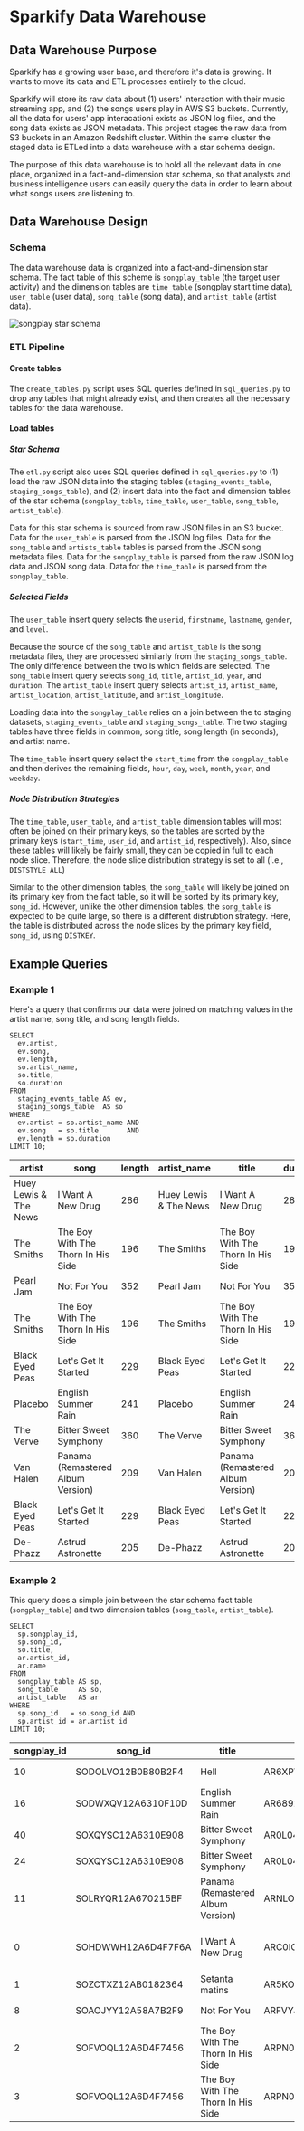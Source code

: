 # Sparkify Data Warehouse


## Data Warehouse Purpose

Sparkify has a growing user base, and therefore it's data is growing. It wants to move its data and ETL processes entirely to the cloud.

Sparkify will store its raw data about (1) users' interaction with their music streaming app, and (2) the songs users play in AWS S3 buckets. Currently, all the data for users' app interacationi exists as JSON log files, and the song data exists as JSON metadata. This project stages the raw data from S3 buckets in an Amazon Redshift cluster. Within the same cluster the staged data is ETLed into a data warehouse with a star schema design.

The purpose of this data warehouse is to hold all the relevant data in one place, organized in a fact-and-dimension star schema, so that analysts and business intelligence users can easily query the data in order to learn about what songs users are listening to.


## Data Warehouse Design

### Schema

The data warehouse data is organized into a fact-and-dimension star schema. The fact table of this scheme is `songplay_table` (the target user activity) and the dimension tables are `time_table` (songplay start time data), `user_table` (user data), `song_table` (song data), and `artist_table` (artist data).

![songplay star schema](img/songplay_star_schema.svg "songplay star schema")

### ETL Pipeline

#### Create tables

The `create_tables.py` script uses SQL queries defined in `sql_queries.py` to drop any tables that might already exist, and then creates all the necessary tables for the data warehouse. 

#### Load tables

##### Star Schema

The `etl.py` script also uses SQL queries defined in `sql_queries.py` to (1) load the raw JSON data into the staging tables (`staging_events_table`, `staging_songs_table`), and (2) insert data into the fact and dimension tables of the star schema (`songplay_table`, `time_table`, `user_table`, `song_table`, `artist_table`).

Data for this star schema is sourced from raw JSON files in an S3 bucket. Data for the `user_table` is parsed from the JSON log files. Data for the `song_table` and `artists_table` tables is parsed from the JSON song metadata files. Data for the `songplay_table` is parsed from the raw JSON log data and JSON song data. Data for the `time_table` is parsed from the `songplay_table`.

##### Selected Fields

The `user_table` insert query selects the `userid`, `firstname`,  `lastname`, `gender`, and `level`.

Because the source of the `song_table` and `artist_table` is the song metadata files, they are processed similarly from the `staging_songs_table`. The only difference between the two is which fields are selected. The `song_table` insert query selects `song_id`, `title`, `artist_id`, `year`, and `duration`. The `artist_table` insert query selects `artist_id`, `artist_name`, `artist_location`, `artist_latitude`, and `artist_longitude`.

Loading data into the `songplay_table` relies on a join between the to staging datasets, `staging_events_table` and `staging_songs_table`. The two staging tables have three fields in common, song title, song length (in seconds), and artist name.

The `time_table` insert query select the `start_time` from the `songplay_table` and then derives the remaining fields, `hour`, `day`, `week`, `month`, `year`, and `weekday`.

##### Node Distribution Strategies

The `time_table`, `user_table`, and `artist_table` dimension tables will most often be joined on their primary keys, so the tables are sorted by the primary keys (`start_time`, `user_id`, and `artist_id`, respectively). Also, since these tables will likely be fairly small, they can be copied in full to each node slice. Therefore, the node slice distribution strategy is set to all (i.e., `DISTSTYLE ALL`)

Similar to the other dimension tables, the `song_table` will likely be joined on its primary key from the fact table, so it will be sorted by its primary key, `song_id`. However, unlike the other dimension tables, the `song_table` is expected to be quite large, so there is a different distrubtion strategy. Here, the table is distributed across the node slices by the primary key field, `song_id`, using `DISTKEY`.


## Example Queries

### Example 1

Here's a query that confirms our data were joined on matching values in the artist name, song title, and song length fields.

```
SELECT 
  ev.artist, 
  ev.song, 
  ev.length,
  so.artist_name,
  so.title,
  so.duration
FROM 
  staging_events_table AS ev, 
  staging_songs_table  AS so
WHERE
  ev.artist = so.artist_name AND
  ev.song   = so.title       AND
  ev.length = so.duration
LIMIT 10;
```

artist|song|length|artist_name|title|duration
---|---|---|---|---|---
Huey Lewis & The News|I Want A New Drug|286|Huey Lewis & The News|I Want A New Drug|286
The Smiths|The Boy With The Thorn In His Side|196|The Smiths|The Boy With The Thorn In His Side|196
Pearl Jam|Not For You|352|Pearl Jam|Not For You|352
The Smiths|The Boy With The Thorn In His Side|196|The Smiths|The Boy With The Thorn In His Side|196
Black Eyed Peas|Let's Get It Started|229|Black Eyed Peas|Let's Get It Started|229
Placebo|English Summer Rain|241|Placebo|English Summer Rain|241
The Verve|Bitter Sweet Symphony|360|The Verve|Bitter Sweet Symphony|360
Van Halen|Panama (Remastered Album Version)|209|Van Halen|Panama (Remastered Album Version)|209
Black Eyed Peas|Let's Get It Started|229|Black Eyed Peas|Let's Get It Started|229
De-Phazz|Astrud Astronette|205|De-Phazz|Astrud Astronette|205

### Example 2

This query does a simple join between the star schema fact table (`songplay_table`) and two dimension tables (`song_table`, `artist_table`).

```
SELECT
  sp.songplay_id,
  sp.song_id,
  so.title,
  ar.artist_id,
  ar.name
FROM
  songplay_table AS sp,
  song_table     AS so,
  artist_table   AS ar
WHERE
  sp.song_id   = so.song_id AND
  sp.artist_id = ar.artist_id
LIMIT 10;
```

songplay_id | song_id | title | artist_id | name
---|---|---|---|---
10|SODOLVO12B0B80B2F4|Hell|AR6XPWV1187B9ADAEB|Foo Fighters
16|SODWXQV12A6310F10D|English Summer Rain|AR6892W1187B9AC71B|Placebo
40|SOXQYSC12A6310E908|Bitter Sweet Symphony|AR0L04E1187B9AE90C|The Verve
24|SOXQYSC12A6310E908|Bitter Sweet Symphony|AR0L04E1187B9AE90C|The Verve
11|SOLRYQR12A670215BF|Panama (Remastered Album Version)|ARNLO5S1187B9B80CC|Van Halen
0|SOHDWWH12A6D4F7F6A|I Want A New Drug|ARC0IOF1187FB3F6E6|Huey Lewis & The News
1|SOZCTXZ12AB0182364|Setanta matins|AR5KOSW1187FB35FF4|Elena
8|SOAOJYY12A58A7B2F9|Not For You|ARFVYJI1187B9B8E13|Pearl Jam
2|SOFVOQL12A6D4F7456|The Boy With The Thorn In His Side|ARPN0Y61187B9ABAA0|The Smiths
3|SOFVOQL12A6D4F7456|The Boy With The Thorn In His Side|ARPN0Y61187B9ABAA0|The Smiths
